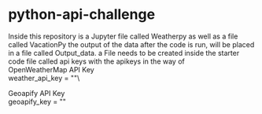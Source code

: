 # python-api-challenge
Inside this repository is a Jupyter file called Weatherpy as well as a file called VacationPy
the output of the data after the code is run, will be placed in a file called Output_data. 
a File needs to be created inside the starter code file called api keys with the apikeys in the way of \
OpenWeatherMap API Key\
weather_api_key = ""\

Geoapify API Key\
geoapify_key = ""


